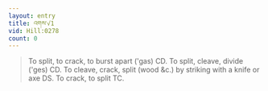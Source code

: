 ```yaml
---
layout: entry
title: འགས་√1
vid: Hill:0278
count: 0
---
```

> To split, to crack, to burst apart ('gas) CD\. To split, cleave, divide ('ges) CD\. To cleave, crack, split (wood &c\.) by striking with a knife or axe DS\. To crack, to split TC\.



